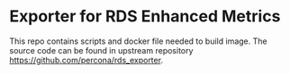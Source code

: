 # Exporter for RDS Enhanced Metrics

This repo contains scripts and docker file needed to build image. The source code can be found in upstream repository https://github.com/percona/rds_exporter.
